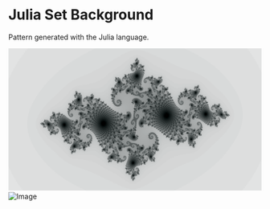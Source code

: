 # Julia Set Background

Pattern generated with the Julia language.

![Image1](julia.png?raw=true)
![Image](julia_dark.jpg?raw=true)
